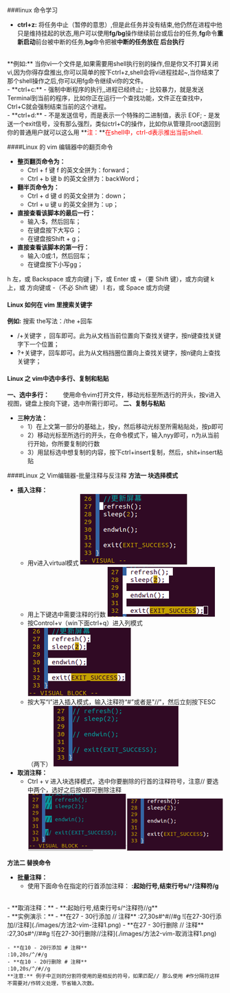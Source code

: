 ###linux 命令学习
- **ctrl+z:** 将任务中止（暂停的意思）,但是此任务并没有结束,他仍然在进程中他只是维持挂起的状态,用户可以使用**fg/bg**操作继续前台或后台的任务,**fg**命令**重新启动**前台被中断的任务,**bg**命令把被**中断的任务放在
后台执行**
<br>
**例如:** 当你vi一个文件是,如果需要用shell执行别的操作,但是你又不打算关闭vi,因为你得存盘推出,你可以简单的按下ctrl+z,shell会将vi进程挂起~,当你结束了那个shell操作之后,你可以用fg命令继续vi你的文件。
<br>
- **ctrl+c:** 
    - 强制中断程序的执行,,进程已经终止;
    - 比较暴力，就是发送Terminal到当前的程序，比如你正在运行一个查找功能，文件正在查找中，Ctrl+C就会强制结束当前的这个进程。
<br>
- **ctrl+d:** 
    - 不是发送信号，而是表示一个特殊的二进制值，表示 EOF;
    - 是发送一个exit信号，没有那么强烈，类似ctrl+C的操作，比如你从管理员root退回到你的普通用户就可以这么用
**<font color=red>注：</font>**<font color=red>在shell中，ctrl-d表示推出当前shell.</font>

####Linux 的 vim 编辑器中的翻页命令
- **整页翻页命令为：** 
    - Ctrl + f 键   f 的英文全拼为：forward；
    - Ctrl + b 键  b 的英文全拼为：backWord；
- **翻半页命令为：** 
    - Ctrl + d 键  d 的英文全拼为：down；
    - Ctrl + u 键  u 的英文全拼为：up；
- **直接查看该脚本的最后一行：**
    - 输入:$，然后回车；
    - 在键盘按下大写G ；
    - 在键盘按Shift + g；
- **直接查看该脚本的第一行：**
    - 输入:0或:1，然后回车；
    - 在键盘按下小写gg；

h  左，或 Backspace 或方向键
j  下，或 Enter 或 +（要 Shift 键），或方向键
k  上，或 方向键或 -（不必 Shift 键）
l  右，或 Space 或方向键

#### Linux 如何在 vim 里搜索关键字
**例如:** 搜索 the写法：/the     +回车
- /+关键字 ，回车即可。此为从文档当前位置向下查找关键字，按n键查找关键字下一个位置；
- ?+关键字，回车即可。此为从文档挡圈位置向上查找关键字，按n键向上查找关键字；

#### Linux 之 vim中选中多行、复制和粘贴
**一、选中多行：**
&emsp;&emsp;使用命令vim打开文件，移动光标至所选行的开头，按v进入视图，键盘上按向下键，选中所需行即可。
**二、复制与粘贴**
- **三种方法：**
    - 1）在上文第一部分的基础上，按y，然后移动光标至所需粘贴处，按p即可
    - 2）移动光标至所选行的开头，在命令模式下，输入nyy即可，n为从当前行开始，你所要复制的行数
    - 3）用鼠标选中想复制的内容，按下ctrl+insert复制，然后，shit+insert粘贴

####Linux 之 Vim编辑器-批量注释与反注释
**方法一 块选择模式**
- **插入注释：**
    - 用v进入virtual模式
    ![进入virtual模式](./images/vim-注释1.png)
    - 用上下键选中需要注释的行数
    ![选中需要注释的行数](./images/vim-注释2.png)
    - 按Control+v（win下面ctrl+q）进入列模式
    ![进入列模式](./images/vim-注释3.png)
    - 按大写“I”进入插入模式，输入注释符“#”或者是"//"，然后立刻按下ESC（两下）
    ![插入模式](./images/vim-注释4.png)
- **取消注释：**
    - Ctrl + v 进入块选择模式，选中你要删除的行首的注释符号，注意// 要选中两个，选好之后按d即可删除注释
    ![取消注释](./images/vim-取消注释1.png)

**方法二 替换命令**
- **批量注释：**
    - 使用下面命令在指定的行首添加注释：
    **:起始行号,结束行号s/^/注释符/g**
<br>
- **取消注释：**
    - **:起始行号,结束行号s/^注释符//g**
<br>
- **实例演示：**
    - **在27 - 30行添加 // 注释**
    :27,30s#^#//#g
    ![在27-30行添加//注释](./images/方法2-vim-注释1.png)
    - **在27 - 30行删除 // 注释**
    :27,30s#^//##g
    ![在27-30行删除//注释](./images/方法2-vim-取消注释1.png)

    - **在10 - 20行添加 # 注释**
    :10,20s/^/#/g
    - **在10 - 20行删除 # 注释**
    :10,20s/^/#//g
    **注意:** 例子中正则的分割符使用的是相反的符号，如果匹配// 那么使用 #作分隔符这样不需要对/作转义处理，节省输入次数。